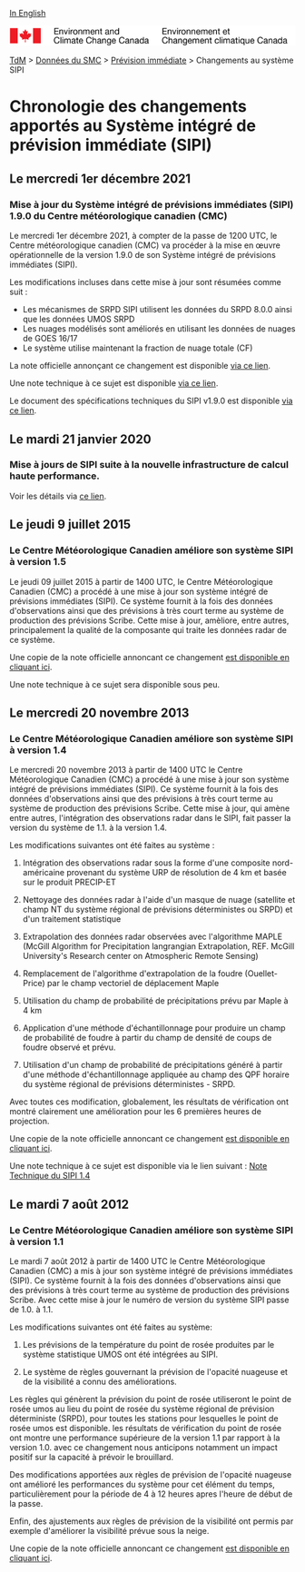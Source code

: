 [In English](changelog_nowcasting_en.md)

![ECCC logo](../../img_eccc-logo.png)

[TdM](../../readme_fr.md) > [Données du SMC](../readme_fr.md) > [Prévision immédiate](readme_nowcasting_fr.md) > Changements au système SIPI

# Chronologie des changements apportés au Système intégré de prévision immédiate (SIPI)

## Le mercredi 1er décembre 2021

### Mise à jour du Système intégré de prévisions immédiates (SIPI) 1.9.0 du Centre météorologique canadien (CMC)

Le mercredi 1er décembre 2021, à compter de la passe de 1200 UTC, le Centre météorologique canadien (CMC) va procéder à la mise en œuvre opérationnelle de la version 1.9.0 de son Système intégré de prévisions immédiates (SIPI).

Les modifications incluses dans cette mise à jour sont résumées comme suit :

* Les mécanismes de SRPD SIPI utilisent les données du SRPD 8.0.0 ainsi que les données UMOS SRPD
* Les nuages modélisés sont améliorés  en utilisant les données de nuages de GOES 16/17
* Le système utilise maintenant la fraction de nuage totale (CF)

La note officielle annonçant ce changement est disponible [via ce lien](http://dd.meteo.gc.ca/doc/genots/2021/11/26/NOCN03_CWAO_262118___50159).

Une note technique à ce sujet est disponible [via ce lien](https://collaboration.cmc.ec.gc.ca/cmc/cmoi/product_guide/docs/tech_notes/technote_rdps-incs-190_f.pdf).

Le document des spécifications techniques du SIPI v1.9.0 est disponible [via ce lien](https://collaboration.cmc.ec.gc.ca/cmc/cmoi/product_guide/docs/tech_specifications/tech_specifications_RDPS-INCS_1.9.0_f.pdf).

## Le mardi 21 janvier 2020

### Mise à jours de SIPI suite à la nouvelle infrastructure de calcul haute performance. 

Voir les détails via [ce lien](../changelog_multisystems_fr.md).

## Le jeudi 9 juillet 2015

### Le Centre Météorologique Canadien améliore son système SIPI à version 1.5

Le jeudi 09 juillet 2015 à partir de 1400 UTC, le Centre Météorologique Canadien (CMC) a procédé à une mise à jour son système intégré de prévisions immédiates (SIPI). Ce système fournit à la fois des données d'observations ainsi que des prévisions à très court terme au système de production des prévisions Scribe. Cette mise à jour, amèliore, entre autres, principalement la qualité de la composante qui traite les données radar de ce système.

Une copie de la note officielle annoncant ce changement [est disponible en cliquant ici](http://dd.weatheroffice.ec.gc.ca/doc/genots/2015/07/08/NOCN03_CWAO_081635___00168).

Une note technique à ce sujet sera disponible sous peu.

## Le mercredi 20 novembre 2013

### Le Centre Météorologique Canadien améliore son système SIPI à version 1.4

Le mercredi 20 novembre 2013 à partir de 1400 UTC le Centre Météorologique Canadien (CMC) a procédé à une mise à jour son système intégré de prévisions immédiates (SIPI). Ce système fournit à la fois des données d'observations ainsi que des prévisions à très court terme au système de production des prévisions Scribe. Cette mise à jour, qui amène entre autres, l'intégration des observations radar dans le SIPI, fait passer la version du système de 1.1. à la version 1.4.

Les modifications suivantes ont été faites au système :

1) Intégration des observations radar sous la forme d'une composite nord-américaine provenant du système URP de résolution de 4 km et basée sur le produit PRECIP-ET

2) Nettoyage des données radar à l'aide d'un masque de nuage (satellite et champ NT du système régional de prévisions déterministes ou SRPD) et d'un traitement statistique

3) Extrapolation des données radar observées avec l'algorithme MAPLE (McGill Algorithm for Precipitation langrangian Extrapolation, REF. McGill University's Research center on Atmospheric Remote Sensing)

4) Remplacement de l'algorithme d'extrapolation de la foudre (Ouellet-Price) par le champ vectoriel de déplacement Maple

5) Utilisation du champ de probabilité de précipitations prévu par Maple à 4 km

6) Application d'une méthode d'échantillonnage pour produire un champ de probabilité de foudre à partir du champ de densité de coups de foudre observé et prévu.

7) Utilisation d'un champ de probabilité de précipitations généré à partir d'une méthode d'échantillonnage appliquée au champ des QPF horaire  du système régional de prévisions déterministes - SRPD.

Avec toutes ces modification, globalement, les résultats de vérification ont montré clairement une amélioration pour les 6 premières heures de projection.

Une copie de la note officielle annoncant ce changement [est disponible en cliquant ici](http://dd.weatheroffice.ec.gc.ca/doc/genots/2013/11/15/NOCN03_CWAO_151902___00907).

Une note technique à ce sujet est disponible via le lien suivant : [Note Technique du SIPI 1.4](https://collaboration.cmc.ec.gc.ca/cmc/cmoi/product_guide/docs/lib/technote_sipi_20140502_f.pdf)

## Le mardi 7 août 2012

### Le Centre Météorologique Canadien améliore son système SIPI à version 1.1

Le mardi 7 août 2012 à partir de 1400 UTC le Centre Météorologique Canadien (CMC) a mis à jour son système intégré de prévisions immédiates (SIPI). Ce système fournit à la fois des données d'observations ainsi que des prévisions à très court terme au système de production des prévisions Scribe. Avec cette mise à jour le numéro de version du système SIPI passe de 1.0. à 1.1.

Les modifications suivantes ont été faites au système:

1) Les prévisions de la température du point de rosée produites par le système statistique UMOS ont été intégrées au SIPI.

2) Le système de règles gouvernant la prévision de l'opacité nuageuse et de la visibilité a connu des améliorations.

Les règles qui génèrent la prévision du point de rosée utiliseront le point de rosée umos au lieu du point de rosée du système régional de prévision déterministe (SRPD), pour toutes les stations pour lesquelles le point de rosée umos est disponible. les résultats de vérification du point de rosée ont montre une performance supérieure de la version 1.1 par rapport à la version 1.0. avec ce changement nous anticipons notamment un impact positif sur la capacité à prévoir le brouillard.

Des modifications apportées aux règles de prévision de l'opacité nuageuse ont amélioré les performances du système pour cet élément du temps, particulièrement pour la période de 4 à 12 heures apres l'heure de début de la passe.

Enfin, des ajustements aux règles de prévision de la visibilité ont permis par exemple d'améliorer la visibilité prévue sous la neige.

Une copie de la note officielle annoncant ce changement [est disponible en cliquant ici](http://dd.weatheroffice.ec.gc.ca/doc/genots/2012/07/31/NOCN03_CWAO_312128___01022).


